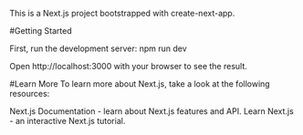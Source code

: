 This is a Next.js project bootstrapped with create-next-app.

#Getting Started

First, run the development server:
npm run dev

Open http://localhost:3000 with your browser to see the result.

#Learn More
To learn more about Next.js, take a look at the following resources:

Next.js Documentation - learn about Next.js features and API.
Learn Next.js - an interactive Next.js tutorial.

